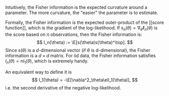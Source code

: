 
Intuitively, the Fisher information is the expected curvature around a parameter. The more curvature, the "easier" the parameter is to estimate. 

Formally, the Fisher information is the expected outer-product of the [[score function]], which is the gradient of the log-likelihood. If $s_n(\theta) = \nabla_\theta \ell_n(\theta)$ is the score based on $n$ observations, then the Fisher information is: $$
I_n(\theta) := \E[s(\theta)s(\theta)^\top].
$$Since $s(\theta)$ is a $d$-dimensional vector (if $\theta$ is d-dimensional), the Fisher information is a $d\times d$ matrix. For iid data, the Fisher information satisfies $I_n(\theta) = nI_1(\theta)$, which is extremely handy. 

An equivalent way to define it is $$
I_1(\theta) = -\E[\nabla^2_\theta\ell_1(\theta)],
$$i.e. the second derivative of the negative log-likelihood. 